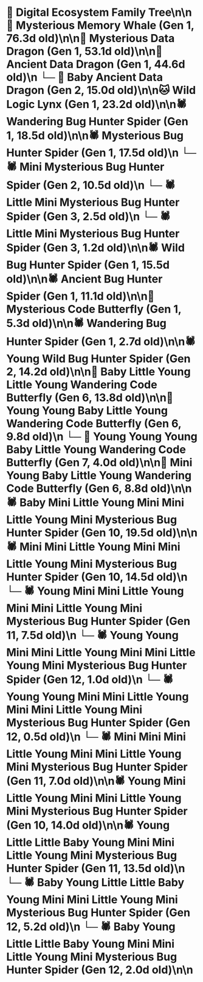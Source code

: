 # 🌳 Digital Ecosystem Family Tree\n\n🐋 Mysterious Memory Whale (Gen 1, 76.3d old)\n\n🐉 Mysterious Data Dragon (Gen 1, 53.1d old)\n\n🐉 Ancient Data Dragon (Gen 1, 44.6d old)\n  └─ 🐉 Baby Ancient Data Dragon (Gen 2, 15.0d old)\n\n🐱 Wild Logic Lynx (Gen 1, 23.2d old)\n\n🕷️ Wandering Bug Hunter Spider (Gen 1, 18.5d old)\n\n🕷️ Mysterious Bug Hunter Spider (Gen 1, 17.5d old)\n  └─ 🕷️ Mini Mysterious Bug Hunter Spider (Gen 2, 10.5d old)\n    └─ 🕷️ Little Mini Mysterious Bug Hunter Spider (Gen 3, 2.5d old)\n    └─ 🕷️ Little Mini Mysterious Bug Hunter Spider (Gen 3, 1.2d old)\n\n🕷️ Wild Bug Hunter Spider (Gen 1, 15.5d old)\n\n🕷️ Ancient Bug Hunter Spider (Gen 1, 11.1d old)\n\n🦋 Mysterious Code Butterfly (Gen 1, 5.3d old)\n\n🕷️ Wandering Bug Hunter Spider (Gen 1, 2.7d old)\n\n🕷️ Young Wild Bug Hunter Spider (Gen 2, 14.2d old)\n\n🦋 Baby Little Young Little Young Wandering Code Butterfly (Gen 6, 13.8d old)\n\n🦋 Young Young Baby Little Young Wandering Code Butterfly (Gen 6, 9.8d old)\n  └─ 🦋 Young Young Young Baby Little Young Wandering Code Butterfly (Gen 7, 4.0d old)\n\n🦋 Mini Young Baby Little Young Wandering Code Butterfly (Gen 6, 8.8d old)\n\n🕷️ Baby Mini Little Young Mini Mini Little Young Mini Mysterious Bug Hunter Spider (Gen 10, 19.5d old)\n\n🕷️ Mini Mini Little Young Mini Mini Little Young Mini Mysterious Bug Hunter Spider (Gen 10, 14.5d old)\n  └─ 🕷️ Young Mini Mini Little Young Mini Mini Little Young Mini Mysterious Bug Hunter Spider (Gen 11, 7.5d old)\n    └─ 🕷️ Young Young Mini Mini Little Young Mini Mini Little Young Mini Mysterious Bug Hunter Spider (Gen 12, 1.0d old)\n    └─ 🕷️ Young Young Mini Mini Little Young Mini Mini Little Young Mini Mysterious Bug Hunter Spider (Gen 12, 0.5d old)\n  └─ 🕷️ Mini Mini Mini Little Young Mini Mini Little Young Mini Mysterious Bug Hunter Spider (Gen 11, 7.0d old)\n\n🕷️ Young Mini Little Young Mini Mini Little Young Mini Mysterious Bug Hunter Spider (Gen 10, 14.0d old)\n\n🕷️ Young Little Little Baby Young Mini Mini Little Young Mini Mysterious Bug Hunter Spider (Gen 11, 13.5d old)\n  └─ 🕷️ Baby Young Little Little Baby Young Mini Mini Little Young Mini Mysterious Bug Hunter Spider (Gen 12, 5.2d old)\n  └─ 🕷️ Baby Young Little Little Baby Young Mini Mini Little Young Mini Mysterious Bug Hunter Spider (Gen 12, 2.0d old)\n\n